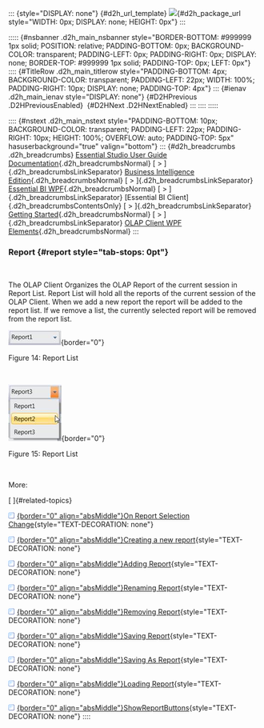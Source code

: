 ::: {style="DISPLAY: none"}
[](ms-xhelp:///?Id=d2h_url_template){#d2h_url_template} ![](!package_url!){#d2h_package_url style="WIDTH: 0px; DISPLAY: none; HEIGHT: 0px"}
:::

::::: {#nsbanner .d2h_main_nsbanner style="BORDER-BOTTOM: #999999 1px solid; POSITION: relative; PADDING-BOTTOM: 0px; BACKGROUND-COLOR: transparent; PADDING-LEFT: 0px; PADDING-RIGHT: 0px; DISPLAY: none; BORDER-TOP: #999999 1px solid; PADDING-TOP: 0px; LEFT: 0px"}
:::: {#TitleRow .d2h_main_titlerow style="PADDING-BOTTOM: 4px; BACKGROUND-COLOR: transparent; PADDING-LEFT: 22px; WIDTH: 100%; PADDING-RIGHT: 10px; DISPLAY: none; PADDING-TOP: 4px"}
::: {#ienav .d2h_main_ienav style="DISPLAY: none"}
[](ms-xhelp:///?Id=468e1f34-160c-45cf-90af-f89c2dc5992d){#D2HPrevious .D2HPreviousEnabled}  [](ms-xhelp:///?Id=1c6544a3-1100-4f97-bdfc-4ef9d6c40d6f){#D2HNext .D2HNextEnabled}
:::
::::
:::::

:::: {#nstext .d2h_main_nstext style="PADDING-BOTTOM: 10px; BACKGROUND-COLOR: transparent; PADDING-LEFT: 22px; PADDING-RIGHT: 10px; HEIGHT: 100%; OVERFLOW: auto; PADDING-TOP: 5px" hasuserbackground="true" valign="bottom"}
::: {#d2h_breadcrumbs .d2h_breadcrumbs}
[Essential Studio User Guide Documentation](ms-xhelp:///?Id=12457748-09e3-4d74-a240-8e049cedf030){.d2h_breadcrumbsNormal} [ \> ]{.d2h_breadcrumbsLinkSeparator} [Business Intelligence Edition](ms-xhelp:///?Id=fdf33dd8-62b2-47b9-ad7b-fc50e590bca5){.d2h_breadcrumbsNormal} [ \> ]{.d2h_breadcrumbsLinkSeparator} [Essential BI WPF](ms-xhelp:///?Id=41e3d586-d922-4a01-8272-679fe4ae7343){.d2h_breadcrumbsNormal} [ \> ]{.d2h_breadcrumbsLinkSeparator} [Essential BI Client]{.d2h_breadcrumbsContentsOnly} [ \> ]{.d2h_breadcrumbsLinkSeparator} [Getting Started](ms-xhelp:///?Id=e2ccfc7e-65d6-4d37-b63a-4d82606af0e4){.d2h_breadcrumbsNormal} [ \> ]{.d2h_breadcrumbsLinkSeparator} [OLAP Client WPF Elements](ms-xhelp:///?Id=3a1e8d38-9b4a-4c83-89c0-4214cc149c24){.d2h_breadcrumbsNormal}
:::

### Report {#report style="tab-stops: 0pt"}

 

The OLAP Client Organizes the OLAP Report of the current session in Report List. Report List will hold all the reports of the current session of the OLAP Client. When we add a new report the report will be added to the report list. If we remove a list, the currently selected report will be removed from the report list.

![](ImagesExt/image40_40.jpg){border="0"}

Figure 14: Report List

 

![](ImagesExt/image40_41.jpg){border="0"}

Figure 15: Report List

 

More:

[ ]{#related-topics}

[![](button.gif){border="0" align="absMiddle"}On Report Selection Change](ms-xhelp:///?Id=9612ab9b-0886-4a79-bf0f-be6e14b820ef){style="TEXT-DECORATION: none"}

[![](button.gif){border="0" align="absMiddle"}Creating a new report](ms-xhelp:///?Id=bd9183d3-c075-49d2-994e-41791c69af8f){style="TEXT-DECORATION: none"}

[![](button.gif){border="0" align="absMiddle"}Adding Report](ms-xhelp:///?Id=087d2329-deef-41b1-b218-8800f4adcc6a){style="TEXT-DECORATION: none"}

[![](button.gif){border="0" align="absMiddle"}Renaming Report](ms-xhelp:///?Id=6b56643e-3900-459b-89d1-deb1ab797ee9){style="TEXT-DECORATION: none"}

[![](button.gif){border="0" align="absMiddle"}Removing Report](ms-xhelp:///?Id=91ab6769-147c-4321-9d48-0db3357ed43d){style="TEXT-DECORATION: none"}

[![](button.gif){border="0" align="absMiddle"}Saving Report](ms-xhelp:///?Id=f55792d4-92f5-4ddb-b2f0-dc7ae8a6f220){style="TEXT-DECORATION: none"}

[![](button.gif){border="0" align="absMiddle"}Saving As Report](ms-xhelp:///?Id=6afee5e9-a791-44c5-a81c-f9993abfec26){style="TEXT-DECORATION: none"}

[![](button.gif){border="0" align="absMiddle"}Loading Report](ms-xhelp:///?Id=4513f314-952c-4586-979c-e49651f9f983){style="TEXT-DECORATION: none"}

[![](button.gif){border="0" align="absMiddle"}ShowReportButtons](ms-xhelp:///?Id=d26625e6-31fc-4fe1-8f28-5d098c06b6a0){style="TEXT-DECORATION: none"}
::::
